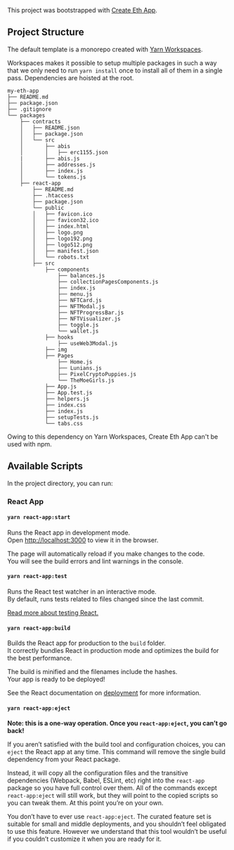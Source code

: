 This project was bootstrapped with [Create Eth App](https://github.com/paulrberg/create-eth-app).

## Project Structure

The default template is a monorepo created with [Yarn Workspaces](https://classic.yarnpkg.com/en/docs/workspaces/).

Workspaces makes it possible to setup multiple packages in such a way that we only need to run `yarn install` once to install all of them in
a single pass. Dependencies are hoisted at the root.

```
my-eth-app
├── README.md
├── package.json
├── .gitignore
└── packages
    ├── contracts
    │   ├── README.json
    │   ├── package.json
    │   └── src
    │       ├── abis
    │       │   ├── erc1155.json
    |       ├── abis.js
    │       ├── addresses.js
    │       ├── index.js
    │       └── tokens.js
    ├── react-app
        ├── README.md
        ├── .htaccess
        ├── package.json
        └── public
        │   ├── favicon.ico
        │   ├── favicon32.ico
        │   ├── index.html
        │   ├── logo.png
        │   ├── logo192.png
        │   ├── logo512.png
        │   ├── manifest.json
        │   └── robots.txt
        ├── src
            ├── components
                ├── balances.js
                ├── collectionPagesComponents.js
                ├── index.js
                ├── menu.js
                ├── NFTCard.js
                ├── NFTModal.js
                ├── NFTProgressBar.js
                ├── NFTVisualizer.js
                ├── toggle.js
                └── wallet.js
            ├── hooks
                ├── useWeb3Modal.js
            ├── img 
            ├── Pages
                ├── Home.js
                ├── Lunians.js
                ├── PixelCryptoPuppies.js
                └── TheMoeGirls.js
            ├── App.js
            ├── App.test.js
            ├── helpers.js
            ├── index.css
            ├── index.js
            ├── setupTests.js
            └── tabs.css
```

Owing to this dependency on Yarn Workspaces, Create Eth App can't be used with npm.

## Available Scripts

In the project directory, you can run:

### React App

#### `yarn react-app:start`

Runs the React app in development mode.<br>
Open [http://localhost:3000](http://localhost:3000) to view it in the browser.

The page will automatically reload if you make changes to the code.<br>
You will see the build errors and lint warnings in the console.

#### `yarn react-app:test`

Runs the React test watcher in an interactive mode.<br>
By default, runs tests related to files changed since the last commit.

[Read more about testing React.](https://facebook.github.io/create-react-app/docs/running-tests)

#### `yarn react-app:build`

Builds the React app for production to the `build` folder.<br />
It correctly bundles React in production mode and optimizes the build for the best performance.

The build is minified and the filenames include the hashes.<br />
Your app is ready to be deployed!

See the React documentation on [deployment](https://facebook.github.io/create-react-app/docs/deployment) for more information.

#### `yarn react-app:eject`

**Note: this is a one-way operation. Once you `react-app:eject`, you can’t go back!**

If you aren’t satisfied with the build tool and configuration choices, you can `eject` the React app at any time. This command will
remove the single build dependency from your React package.

Instead, it will copy all the configuration files and the transitive dependencies (Webpack, Babel, ESLint, etc) right
into the `react-app` package so you have full control over them. All of the commands except `react-app:eject` will still work,
but they will point to the copied scripts so you can tweak them. At this point you’re on your own.

You don’t have to ever use `react-app:eject`. The curated feature set is suitable for small and middle deployments, and you shouldn’t feel obligated to use this feature. However we understand that this tool wouldn’t be useful if you couldn’t customize it when you are ready for it.
